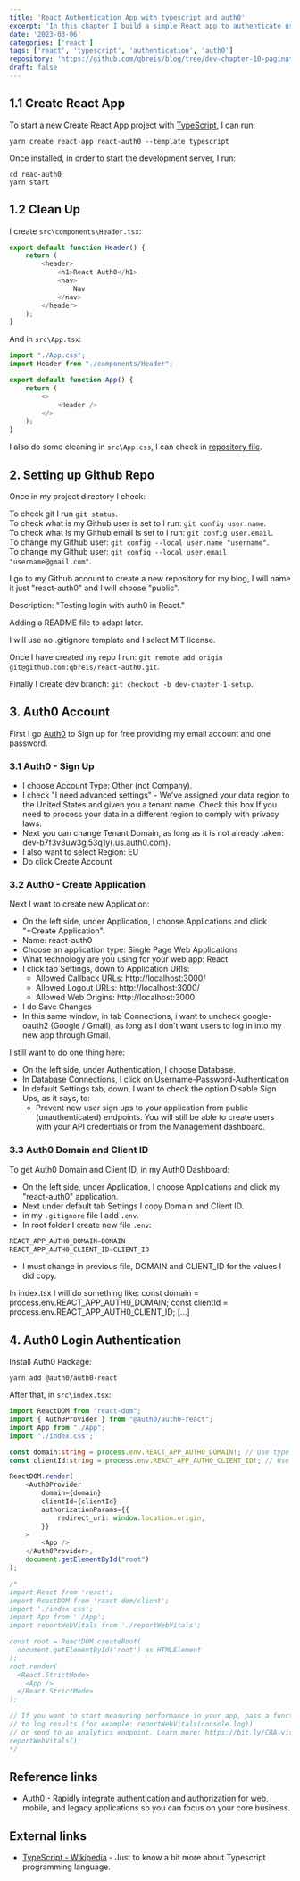 ```yaml
---
title: 'React Authentication App with typescript and auth0'
excerpt: 'In this chapter I build a simple React app to authenticate using auth0, an authentication and authorization service for application developers.'
date: '2023-03-06'
categories: ['react']
tags: ['react', 'typescript', 'authentication', 'auth0']
repository: 'https://github.com/qbreis/blog/tree/dev-chapter-10-pagination'
draft: false
---
```


## 1.1 Create React App

To start a new Create React App project with [TypeScript](https://www.typescriptlang.org/), I can run:

<pre><code class="language-bash contained">yarn create react-app react-auth0 --template typescript</code></pre>

Once installed, in order to start the development server, I run:

<pre><code class="language-bash contained">cd reac-auth0
yarn start</code></pre>

## 1.2 Clean Up

I create `src\components\Header.tsx`:

```typescript
export default function Header() {
    return (
        <header>
            <h1>React Auth0</h1>
            <nav>
                Nav
            </nav>
        </header>
    );
}
```

And in `src\App.tsx`:

```typescript
import "./App.css";
import Header from "./components/Header";

export default function App() {
    return (
        <>
            <Header />
        </>
    );
}
```

I also do some cleaning in `src\App.css`, I can check in [repository file](https://github.com/qbreis/react-auth0/blob/dev-chapter-1-setup/src/App.css).


## 2. Setting up Github Repo

Once in my project directory I check:

To check git I run `git status`.\
To check what is my Github user is set to I run: `git config user.name`.\
To check what is my Github email is set to I run: `git config user.email`.\
To change my Github user: `git config --local user.name "username"`.\
To change my Github user: `git config --local user.email "username@gmail.com"`.

I go to my Github account to create a new repository for my blog, I will name it just "react-auth0" and I will choose "public".

Description: "Testing login with auth0 in React."

Adding a README file to adapt later.

I will use no .gitignore template and I select MIT license.

Once I have created my repo I run: `git remote add origin git@github.com:qbreis/react-auth0.git`.

Finally I create dev branch: `git checkout -b dev-chapter-1-setup`.

## 3. Auth0 Account

First I go [Auth0](https://auth0.com/) to Sign up for free providing my email account and one password.

### 3.1 Auth0 - Sign Up

- I choose Account Type: Other (not Company).
- I check "I need advanced settings" - We’ve assigned your data region to the United States and given you a tenant name. Check this box If you need to process your data in a different region to comply with privacy laws.
- Next you can change Tenant Domain, as long as it is not already taken: dev-b7f3v3uw3gj53q1y(.us.auth0.com).
- I also want to select Region: EU
- Do click Create Account

### 3.2 Auth0 - Create Application

Next I want to create new Application:

- On the left side, under Application, I choose Applications and click "+Create Application".
- Name: react-auth0
- Choose an application type: Single Page Web Applications
- What technology are you using for your web app: React
- I click tab Settings, down to Application URIs:
  - Allowed Callback URLs: http://localhost:3000/
  - Allowed Logout URLs: http://localhost:3000/
  - Allowed Web Origins: http://localhost:3000
- I do Save Changes
- In this same window, in tab Connections, i want to uncheck google-oauth2 (Google / Gmail), as long as I don't want users to log in into my new app through Gmail.

I still want to do one thing here:

- On the left side, under Authentication, I choose Database.
- In Database Connections, I click on Username-Password-Authentication
- In default Settings tab, down, I want to check the option Disable Sign Ups, as it says, to:
  - Prevent new user sign ups to your application from public (unauthenticated) endpoints. You will still be able to create users with your API credentials or from the Management dashboard.

### 3.3 Auth0 Domain and Client ID

To get Auth0 Domain and Client ID, in my Auth0 Dashboard:

- On the left side, under Application, I choose Applications and click my "react-auth0" application.
- Next under default tab Settings I copy Domain and Client ID.
- in my `.gitignore` file I add `.env`.
- In root folder I create new file `.env`:

```typescript
REACT_APP_AUTH0_DOMAIN=DOMAIN
REACT_APP_AUTH0_CLIENT_ID=CLIENT_ID
```

- I must change in previous file, DOMAIN and CLIENT_ID for the values I did copy.

In index.tsx I will do something like:
const domain = process.env.REACT_APP_AUTH0_DOMAIN;
const clientId = process.env.REACT_APP_AUTH0_CLIENT_ID;
[...]
<Auth0Provider
      domain={domain}
      clientId={clientId}
      redirectUri={window.location.origin}
    >

## 4. Auth0 Login Authentication

Install Auth0 Package:

<pre><code class="language-bash contained">yarn add @auth0/auth0-react</code></pre>

After that, in `src\index.tsx`:

```typescript
import ReactDOM from "react-dom";
import { Auth0Provider } from "@auth0/auth0-react";
import App from "./App";
import "./index.css";

const domain:string = process.env.REACT_APP_AUTH0_DOMAIN!; // Use type string + non-null assertion operator !
const clientId:string = process.env.REACT_APP_AUTH0_CLIENT_ID!; // Use type string + non-null assertion operator !

ReactDOM.render(
    <Auth0Provider
        domain={domain}
        clientId={clientId}
        authorizationParams={{
            redirect_uri: window.location.origin,
        }}
    >
        <App />
    </Auth0Provider>,
    document.getElementById("root")
);

/*
import React from 'react';
import ReactDOM from 'react-dom/client';
import './index.css';
import App from './App';
import reportWebVitals from './reportWebVitals';

const root = ReactDOM.createRoot(
  document.getElementById('root') as HTMLElement
);
root.render(
  <React.StrictMode>
    <App />
  </React.StrictMode>
);

// If you want to start measuring performance in your app, pass a function
// to log results (for example: reportWebVitals(console.log))
// or send to an analytics endpoint. Learn more: https://bit.ly/CRA-vitals
reportWebVitals();
*/
```

## Reference links

- [Auth0](https://auth0.com/) - Rapidly integrate authentication and authorization for web, mobile, and legacy applications so you can focus on your core business.

## External links

- [TypeScript - Wikipedia](https://en.wikipedia.org/wiki/TypeScript) - Just to know a bit more about Typescript programming language.
